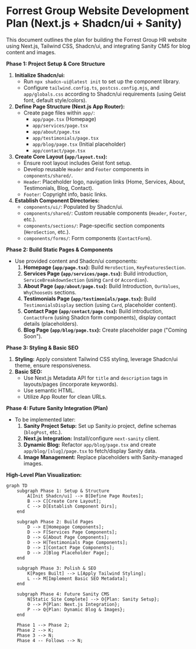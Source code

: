 # Forrest Group Website Development Plan (Next.js + Shadcn/ui + Sanity)

This document outlines the plan for building the Forrest Group HR website using Next.js, Tailwind CSS, Shadcn/ui, and integrating Sanity CMS for blog content and images.

**Phase 1: Project Setup & Core Structure**

1.  **Initialize Shadcn/ui:**
    *   Run `npx shadcn-ui@latest init` to set up the component library.
    *   Configure `tailwind.config.ts`, `postcss.config.mjs`, and `app/globals.css` according to Shadcn/ui requirements (using Geist font, default style/colors).
2.  **Define Page Structure (Next.js App Router):**
    *   Create page files within `app/`:
        *   `app/page.tsx` (Homepage)
        *   `app/services/page.tsx`
        *   `app/about/page.tsx`
        *   `app/testimonials/page.tsx`
        *   `app/blog/page.tsx` (Initial placeholder)
        *   `app/contact/page.tsx`
3.  **Create Core Layout (`app/layout.tsx`):**
    *   Ensure root layout includes Geist font setup.
    *   Develop reusable `Header` and `Footer` components in `components/shared/`.
    *   `Header`: Placeholder logo, navigation links (Home, Services, About, Testimonials, Blog, Contact).
    *   `Footer`: Copyright info, basic links.
4.  **Establish Component Directories:**
    *   `components/ui/`: Populated by Shadcn/ui.
    *   `components/shared/`: Custom reusable components (`Header`, `Footer`, etc.).
    *   `components/sections/`: Page-specific section components (`HeroSection`, etc.).
    *   `components/forms/`: Form components (`ContactForm`).

**Phase 2: Build Static Pages & Components**

*   Use provided content and Shadcn/ui components:
    1.  **Homepage (`app/page.tsx`):** Build `HeroSection`, `KeyFeaturesSection`.
    2.  **Services Page (`app/services/page.tsx`):** Build introduction, `ServiceBreakdownSection` (using `Card` or `Accordion`).
    3.  **About Page (`app/about/page.tsx`):** Build Introduction, `OurValues`, `WhyChooseUs` sections.
    4.  **Testimonials Page (`app/testimonials/page.tsx`):** Build `TestimonialsDisplay` section (using `Card`, placeholder content).
    5.  **Contact Page (`app/contact/page.tsx`):** Build introduction, `ContactForm` (using Shadcn form components), display contact details (placeholders).
    6.  **Blog Page (`app/blog/page.tsx`):** Create placeholder page ("Coming Soon").

**Phase 3: Styling & Basic SEO**

1.  **Styling:** Apply consistent Tailwind CSS styling, leverage Shadcn/ui theme, ensure responsiveness.
2.  **Basic SEO:**
    *   Use Next.js Metadata API for `title` and `description` tags in layouts/pages (incorporate keywords).
    *   Use semantic HTML.
    *   Utilize App Router for clean URLs.

**Phase 4: Future Sanity Integration (Plan)**

*   To be implemented later:
    1.  **Sanity Project Setup:** Set up Sanity.io project, define schemas (`blogPost`, etc.).
    2.  **Next.js Integration:** Install/configure `next-sanity` client.
    3.  **Dynamic Blog:** Refactor `app/blog/page.tsx` and create `app/blog/[slug]/page.tsx` to fetch/display Sanity data.
    4.  **Image Management:** Replace placeholders with Sanity-managed images.

**High-Level Plan Visualization:**

```mermaid
graph TD
    subgraph Phase 1: Setup & Structure
        A[Init Shadcn/ui] --> B[Define Page Routes];
        B --> C[Create Core Layout];
        C --> D[Establish Component Dirs];
    end

    subgraph Phase 2: Build Pages
        D --> E[Homepage Components];
        D --> F[Services Page Components];
        D --> G[About Page Components];
        D --> H[Testimonials Page Components];
        D --> I[Contact Page Components];
        D --> J[Blog Placeholder Page];
    end

    subgraph Phase 3: Polish & SEO
        K[Pages Built] --> L[Apply Tailwind Styling];
        L --> M[Implement Basic SEO Metadata];
    end

    subgraph Phase 4: Future Sanity CMS
        N[Static Site Complete] --> O{Plan: Sanity Setup};
        O --> P{Plan: Next.js Integration};
        P --> Q{Plan: Dynamic Blog & Images};
    end

    Phase 1 --> Phase 2;
    Phase 2 --> K;
    Phase 3 --> N;
    Phase 4 -- Follows --> N;